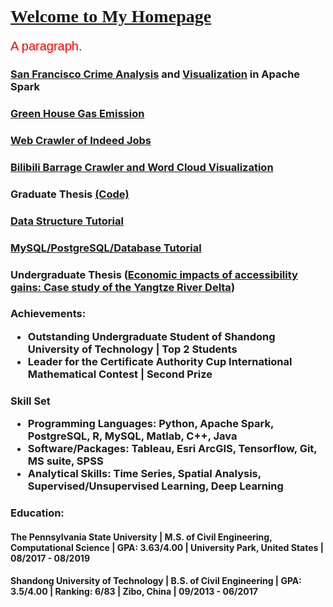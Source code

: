 <html>
<body>
<h1 style="font-family:verdana""text-align:center"><a href="https://iyutpo.github.io/Yinghai-Yu/">Welcome to My Homepage</a></h1>
<p style="font-family:arial;color:red;font-size:20px;">A paragraph.</p>
</body>
</html>

<h3><a href="https://github.com/iyutpo/San-Fancicso-Crime">San Francisco Crime Analysis</a><a> and </a><a href="https://www.youtube.com/watch?v=5P6qwwHRRzE&feature=youtu.be">Visualization</a><a> in Apache Spark</a></h3>

<h3><a href="https://github.com/iyutpo/Greenhouse">Green House Gas Emission</a></h3>
<h3><a href="https://github.com/iyutpo/Indeed-Job-Openings-Crawler">Web Crawler of Indeed Jobs</a></h3>
<h3><a href="https://github.com/iyutpo/BarrageWordFrequencyVisualization/blob/master/BilibiliBarrage.ipynb">Bilibili Barrage Crawler and Word Cloud Visualization</a></h3>
<h3><a>Graduate Thesis </a><a href="https://github.com/iyutpo/Graduate">(Code)</a></h3>
<h3><a href="https://github.com/iyutpo/DStructures">Data Structure Tutorial</a></h3>
<h3><a href="https://github.com/iyutpo/SQL">MySQL/PostgreSQL/Database Tutorial</a></h3>
<h3><a>Undergraduate Thesis (</a><a href="https://www.sciencedirect.com/science/article/pii/S0197397517301790">Economic impacts of accessibility gains: Case study of the Yangtze River Delta</a><a>)</a></h3>

<h3>Achievements:
  <ul>
    <li>Outstanding Undergraduate Student of Shandong University of Technology | <b>Top 2 Students</b></li>
    <li>Leader for the Certificate Authority Cup International Mathematical Contest | <b>Second Prize</b></li>
  </ul>
</h3>
<h3>Skill Set
  <ul>
    <li><b>Programming Languages: </b>Python, Apache Spark, PostgreSQL, R, MySQL, Matlab, C++, Java</li>
    <li><b>Software/Packages: </b>Tableau, Esri ArcGIS, Tensorflow, Git, MS suite, SPSS</li>
    <li><b>Analytical Skills: </b>Time Series, Spatial Analysis, Supervised/Unsupervised Learning, Deep Learning</li>
  </ul>
</h3>
<h3>Education: 
  <h4><b>The Pennsylvania State University</b> | M.S. of Civil Engineering, Computational Science | GPA: 3.63/4.00 | University Park, United States | 08/2017 - 08/2019</h4>
  <h4><b>Shandong University of Technology</b> | B.S. of Civil Engineering | GPA: 3.5/4.00 | Ranking: 6/83 | Zibo, China | 09/2013 - 06/2017</h4>
</h3>

<!--Whenever you commit to this repository, GitHub Pages will run [Jekyll](https://jekyllrb.com/) to rebuild the pages in your site, from the content in your Markdown files.-->

<!--
- Bulleted
- List
1. Numbered
2. List
**Bold** and _Italic_ and `Code` text
[Link](url) and ![Image](src)
```-->
